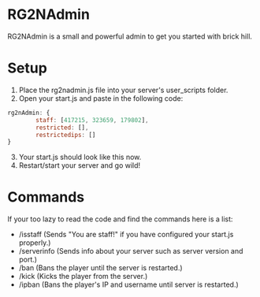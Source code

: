 # RG2NAdmin
RG2NAdmin is a small and powerful admin to get you started with brick hill.

# Setup

1. Place the rg2nadmin.js file into your server's user_scripts folder.
2. Open your start.js and paste in the following code: 
```javascript
rg2nAdmin: {
        staff: [417215, 323659, 179802],
        restricted: [],
        restrictedips: []
}
```
3. Your start.js should look like this now.
4. Restart/start your server and go wild!

# Commands
If your too lazy to read the code and find the commands here is a list:

- /isstaff (Sends "You are staff!" if you have configured your start.js properly.)
- /serverinfo (Sends info about your server such as server version and port.)
- /ban (Bans the player until the server is restarted.)
- /kick (Kicks the player from the server.)
- /ipban (Bans the player's IP and username until server is restarted.)
